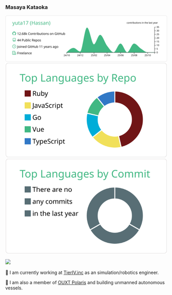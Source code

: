 ### Masaya Kataoka

[![](https://raw.githubusercontent.com/yuta17/yuta17/master/profile-summary-card-output/vue/0-profile-details.svg)](https://github.com/vn7n24fzkq/github-profile-summary-cards)
[![](https://raw.githubusercontent.com/yuta17/yuta17/master/profile-summary-card-output/vue/1-repos-per-language.svg)](https://github.com/vn7n24fzkq/github-profile-summary-cards)
[![](https://raw.githubusercontent.com/yuta17/yuta17/master/profile-summary-card-output/vue/2-most-commit-language.svg)](https://github.com/vn7n24fzkq/github-profile-summary-cards)

![](https://komarev.com/ghpvc/?username=yuta17&color=green)

:robot: I am currently working at [TierIV.inc](https://tier4.jp/) as an simulation/robotics engineer.  

:robot: I am also a member of [OUXT Polaris](https://www.ouxt.jp/) and building unmanned autonomous vessels.  

